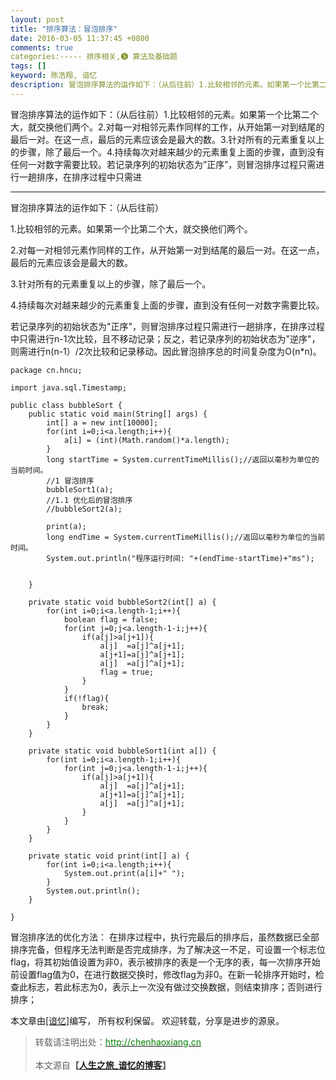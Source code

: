 ```yaml
---
layout: post
title: "排序算法：冒泡排序"
date: 2016-03-05 11:37:45 +0800
comments: true
categories:----- 排序相关,❺ 算法及基础题
tags: []
keyword: 陈浩翔, 谙忆
description: 冒泡排序算法的运作如下：（从后往前）​1.比较相邻的元素。如果第一个比第二个大，就交换他们两个。2.对每一对相邻元素作同样的工作，从开始第一对到结尾的最后一对。在这一点，最后的元素应该会是最大的数。3.针对所有的元素重复以上的步骤，除了最后一个。4.持续每次对越来越少的元素重复上面的步骤，直到没有任何一对数字需要比较。若记录序列的初始状态为”正序”，则冒泡排序过程只需进行一趟排序，在排序过程中只需进 
---
```



冒泡排序算法的运作如下：（从后往前）​1.比较相邻的元素。如果第一个比第二个大，就交换他们两个。2.对每一对相邻元素作同样的工作，从开始第一对到结尾的最后一对。在这一点，最后的元素应该会是最大的数。3.针对所有的元素重复以上的步骤，除了最后一个。4.持续每次对越来越少的元素重复上面的步骤，直到没有任何一对数字需要比较。若记录序列的初始状态为”正序”，则冒泡排序过程只需进行一趟排序，在排序过程中只需进
<!-- more -->
----------

冒泡排序算法的运作如下：（从后往前）

​1.比较相邻的元素。如果第一个比第二个大，就交换他们两个。

2.对每一对相邻元素作同样的工作，从开始第一对到结尾的最后一对。在这一点，最后的元素应该会是最大的数。

3.针对所有的元素重复以上的步骤，除了最后一个。

4.持续每次对越来越少的元素重复上面的步骤，直到没有任何一对数字需要比较。

若记录序列的初始状态为"正序"，则冒泡排序过程只需进行一趟排序，在排序过程中只需进行n-1次比较，且不移动记录；反之，若记录序列的初始状态为"逆序"，则需进行n(n-1）/2次比较和记录移动。因此冒泡排序总的时间复杂度为O(n*n)。

```
package cn.hncu;

import java.sql.Timestamp;

public class bubbleSort {
	public static void main(String[] args) {
		int[] a = new int[10000];
		for(int i=0;i<a.length;i++){
			a[i] = (int)(Math.random()*a.length);
		}
		long startTime = System.currentTimeMillis();//返回以毫秒为单位的当前时间。
		//1 冒泡排序
		bubbleSort1(a);
		//1.1 优化后的冒泡排序
		//bubbleSort2(a);
		
		print(a);
		long endTime = System.currentTimeMillis();//返回以毫秒为单位的当前时间。
		System.out.println("程序运行时间: "+(endTime-startTime)+"ms");
		
		
	}

	private static void bubbleSort2(int[] a) {
		for(int i=0;i<a.length-1;i++){
			boolean flag = false;
			for(int j=0;j<a.length-1-i;j++){
				if(a[j]>a[j+1]){
					a[j]  =a[j]^a[j+1];
					a[j+1]=a[j]^a[j+1];
					a[j]  =a[j]^a[j+1];
					flag = true;
				}
			}
			if(!flag){
				break;
			}
		}
	}

	private static void bubbleSort1(int a[]) {
		for(int i=0;i<a.length-1;i++){
			for(int j=0;j<a.length-1-i;j++){
				if(a[j]>a[j+1]){
					a[j]  =a[j]^a[j+1];
					a[j+1]=a[j]^a[j+1];
					a[j]  =a[j]^a[j+1];
				}
			}
		}
	}

	private static void print(int[] a) {
		for(int i=0;i<a.length;i++){
			System.out.print(a[i]+" ");
		}
		System.out.println();
	}

}

```

冒泡排序法的优化方法：
在排序过程中，执行完最后的排序后，虽然数据已全部排序完备，但程序无法判断是否完成排序，为了解决这一不足，可设置一个标志位flag，将其初始值设置为非0，表示被排序的表是一个无序的表，每一次排序开始前设置flag值为0，在进行数据交换时，修改flag为非0。在新一轮排序开始时，检查此标志，若此标志为0，表示上一次没有做过交换数据，则结束排序；否则进行排序；


本文章由<a href="http://chenhaoxiang.cn/">[谙忆]</a>编写， 所有权利保留。 
欢迎转载，分享是进步的源泉。
<blockquote cite='陈浩翔'>
<p background-color='#D3D3D3'>转载请注明出处：<a href='http://chenhaoxiang.cn'><font color="green">http://chenhaoxiang.cn</font></a><br><br>
本文源自<strong>【<a href='http://chenhaoxiang.cn' target='_blank'>人生之旅_谙忆的博客</a>】</strong></p>
</blockquote>
